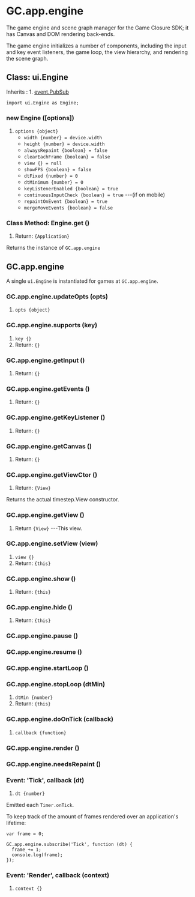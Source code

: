 # GC.app.engine

The game engine and scene graph manager for the Game Closure
SDK; it has Canvas and DOM rendering back-ends.

The game engine initializes a number of components,
including the input and key event listeners, the game loop,
the view hierarchy, and rendering the scene graph.

## Class: ui.Engine

Inherits
:    1. [event.PubSub](./event-index.html#class-event.pubsub)

~~~
import ui.Engine as Engine;
~~~

### new Engine ([options])
1. `options {object}`
	* `width {number} = device.width`
	* `height {number} = device.width`
	* `alwaysRepaint {boolean} = false`
	* `clearEachFrame {boolean} = false`
	* `view {} = null`
	* `showFPS {boolean} = false`
	* `dtFixed {number} = 0`
	* `dtMinimum {number} = 0`
	* `keyListenerEnabled {boolean} = true`
	* `continuousInputCheck {boolean} = true` ---(if on mobile)
	* `repaintOnEvent {boolean} = true`
	* `mergeMoveEvents {boolean} = false`

### Class Method: Engine.get ()
1. Return: `{Application}`

Returns the instance of `GC.app.engine`


## GC.app.engine

A single `ui.Engine` is instantiated for games at `GC.app.engine`.

### GC.app.engine.updateOpts (opts)
1. `opts {object}`

### GC.app.engine.supports (key)
1. `key {}`
2. Return: `{}`

### GC.app.engine.getInput ()
1. Return: `{}`

### GC.app.engine.getEvents ()
1. Return: `{}`

### GC.app.engine.getKeyListener ()
1. Return: `{}`

### GC.app.engine.getCanvas ()
1. Return: `{}`

### GC.app.engine.getViewCtor ()
1. Return: `{View}`

Returns the actual timestep.View constructor.

### GC.app.engine.getView ()
1. Return `{View}` ---This view.

### GC.app.engine.setView (view)
1. `view {}`
2. Return: `{this}`

### GC.app.engine.show ()
1. Return: `{this}`

### GC.app.engine.hide ()
1. Return: `{this}`

### GC.app.engine.pause ()

### GC.app.engine.resume ()

### GC.app.engine.startLoop ()

### GC.app.engine.stopLoop (dtMin)
1. `dtMin {number}`
2. Return: `{this}`
  
### GC.app.engine.doOnTick (callback)
1. `callback {function}`

### GC.app.engine.render ()

### GC.app.engine.needsRepaint ()

### Event: \'Tick\', callback (dt)
1. `dt {number}`

Emitted each `Timer.onTick`.

To keep track of the amount of frames rendered over an
application's lifetime:

~~~
var frame = 0;

GC.app.engine.subscribe('Tick', function (dt) {
  frame += 1;
  console.log(frame);
});
~~~

### Event: \'Render\', callback (context)
1. `context {}`
